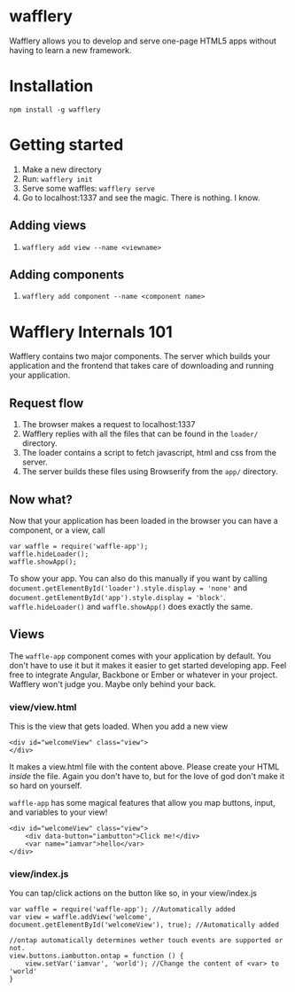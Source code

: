 wafflery
========

Wafflery allows you to develop and serve one-page HTML5 apps without having to learn a new framework.

# Installation
`npm install -g wafflery`

# Getting started
1. Make a new directory
2. Run: `wafflery init`
3. Serve some waffles: `wafflery serve`
4. Go to localhost:1337 and see the magic. There is nothing. I know.

## Adding views
1. `wafflery add view --name <viewname>`

## Adding components
1. `wafflery add component --name <component name>`

# Wafflery Internals 101

Wafflery contains two major components. The server which builds your application and the frontend that takes care of downloading and running your application.

## Request flow

1. The browser makes a request to localhost:1337
2. Wafflery replies with all the files that can be found in the `loader/` directory.
3. The loader contains a script to fetch javascript, html and css from the server.
4. The server builds these files using Browserify from the `app/` directory.

## Now what?

Now that your application has been loaded in the browser you can have a component, or a view, call

```
var waffle = require('waffle-app');
waffle.hideLoader();
waffle.showApp();
```

To show your app. You can also do this manually if you want by calling `document.getElementById('loader').style.display = 'none'` and `document.getElementById('app').style.display = 'block'`. `waffle.hideLoader()` and `waffle.showApp()` does exactly the same.

## Views

The `waffle-app` component comes with your application by default. You don't have to use it but it makes it easier to get started developing app. Feel free to integrate Angular, Backbone or Ember or whatever in your project. Wafflery won't judge you. Maybe only behind your back.

### view/view.html

This is the view that gets loaded. When you add a new view

```
<div id="welcomeView" class="view">
</div>

```

It makes a view.html file with the content above. Please create your HTML *inside* the file. Again you don't have to, but for the love of god don't make it so hard on yourself.

`waffle-app` has some magical features that allow you map buttons, input, and variables to your view!

```
<div id="welcomeView" class="view">
	<div data-button="iambutton">Click me!</div>
	<var name="iamvar">hello</var>
</div>
```

### view/index.js

You can tap/click actions on the button like so, in your view/index.js

```
var waffle = require('waffle-app'); //Automatically added
var view = waffle.addView('welcome', document.getElementById('welcomeView'), true); //Automatically added

//ontap automatically determines wether touch events are supported or not.
view.buttons.iambutton.ontap = function () {
	view.setVar('iamvar', 'world'); //Change the content of <var> to 'world'
}

```

